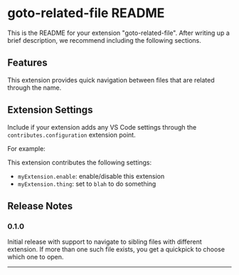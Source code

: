 # goto-related-file README

This is the README for your extension "goto-related-file". After writing up a brief description, we recommend including the following sections.

## Features

This extension provides quick navigation between files that are related through the name. 

## Extension Settings

Include if your extension adds any VS Code settings through the `contributes.configuration` extension point.

For example:

This extension contributes the following settings:

* `myExtension.enable`: enable/disable this extension
* `myExtension.thing`: set to `blah` to do something

## Release Notes

### 0.1.0

Initial release with support to navigate to sibling files with different extension. 
If more than one such file exists, you get a quickpick to choose which one to open.

-----------------------------------------------------------------------------------------------------------
